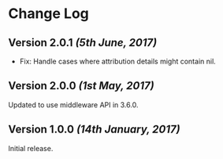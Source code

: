 Change Log
==========

Version 2.0.1 *(5th June, 2017)*
-------------------------------------

 * Fix: Handle cases where attribution details might contain nil.


Version 2.0.0 *(1st May, 2017)*
-------------------------------------

Updated to use middleware API in 3.6.0.

Version 1.0.0 *(14th January, 2017)*
-------------------------------------

Initial release.
